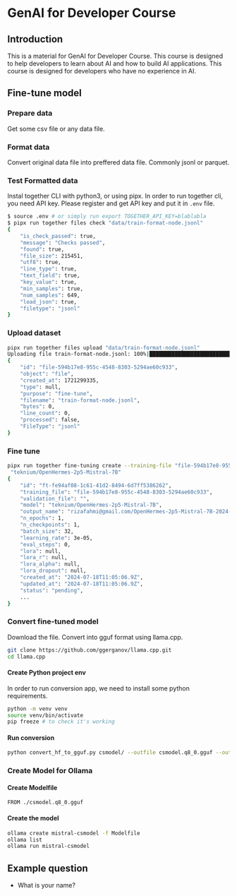 # GenAI for Developer Course

## Introduction

This is a material for GenAI for Developer Course. This course is designed to help developers to learn about AI and how to build AI applications. This course is designed for developers who have no experience in AI.

## Fine-tune model

### Prepare data

Get some csv file or any data file.

### Format data

Convert original data file into preffered data file. Commonly jsonl or parquet.

### Test Formatted data

Instal together CLI with python3, or using pipx. In order to run together cli, you need API key. Please register and get API key and put it in `.env` file.

``` bash
$ source .env # or simply run export TOGETHER_API_KEY=blablabla
$ pipx run together files check "data/train-format-node.jsonl"
{
    "is_check_passed": true,
    "message": "Checks passed",
    "found": true,
    "file_size": 215451,
    "utf8": true,
    "line_type": true,
    "text_field": true,
    "key_value": true,
    "min_samples": true,
    "num_samples": 649,
    "load_json": true,
    "filetype": "jsonl"
}
```

### Upload dataset

``` bash
pipx run together files upload "data/train-format-node.jsonl"
Uploading file train-format-node.jsonl: 100%|███████████████████████████| 215k/215k [00:02<00:00, 101kB/s]
{
    "id": "file-594b17e8-955c-4548-8303-5294ae60c933",
    "object": "file",
    "created_at": 1721299335,
    "type": null,
    "purpose": "fine-tune",
    "filename": "train-format-node.jsonl",
    "bytes": 0,
    "line_count": 0,
    "processed": false,
    "FileType": "jsonl"
}
```

### Fine tune

``` bash
pipx run together fine-tuning create --training-file "file-594b17e8-955c-4548-8303-5294ae60c933" --model
 "teknium/OpenHermes-2p5-Mistral-7B"
{
    "id": "ft-fe94af08-1c61-41d2-8494-6d7ff5386262",
    "training_file": "file-594b17e8-955c-4548-8303-5294ae60c933",
    "validation_file": "",
    "model": "teknium/OpenHermes-2p5-Mistral-7B",
    "output_name": "rizafahmi@gmail.com/OpenHermes-2p5-Mistral-7B-2024-07-18-11-05-06",
    "n_epochs": 1,
    "n_checkpoints": 1,
    "batch_size": 32,
    "learning_rate": 3e-05,
    "eval_steps": 0,
    "lora": null,
    "lora_r": null,
    "lora_alpha": null,
    "lora_dropout": null,
    "created_at": "2024-07-18T11:05:06.9Z",
    "updated_at": "2024-07-18T11:05:06.9Z",
    "status": "pending",
    ...
}
```

### Convert fine-tuned model

Download the file. Convert into gguf format using llama.cpp.

``` bash
git clone https://github.com/ggerganov/llama.cpp.git
cd llama.cpp
```

#### Create Python project env

In order to run conversion app, we need to install some python requirements.

``` bash
python -m venv venv
source venv/bin/activate
pip freeze # to check it's working

```

#### Run conversion

``` bash
python convert_hf_to_gguf.py csmodel/ --outfile csmodel.q8_0.gguf --outtype q8_0
```

### Create Model for Ollama
#### Create Modelfile

```
FROM ./csmodel.q8_0.gguf
```

#### Create the model

``` bash
ollama create mistral-csmodel -f Modelfile
ollama list
ollama run mistral-csmodel
```

## Example question

- What is your name?
